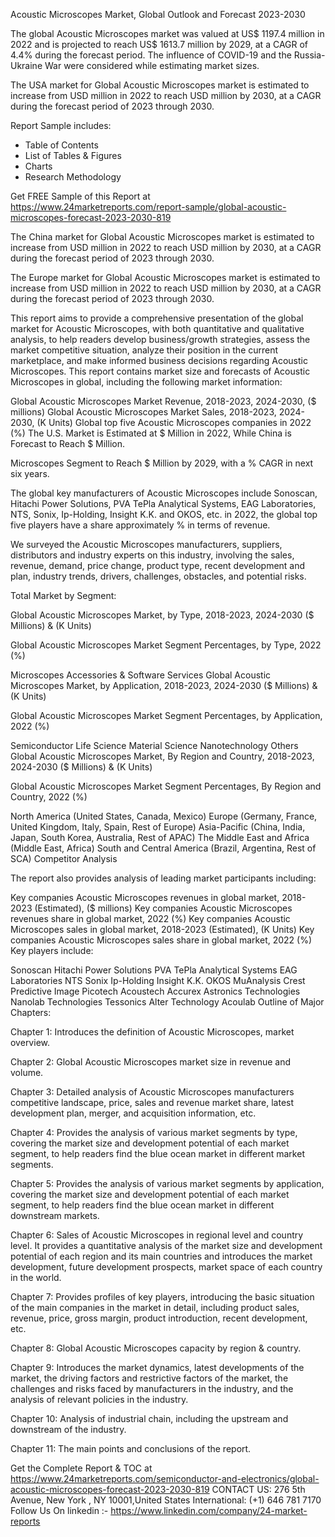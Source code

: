 Acoustic Microscopes Market, Global Outlook and Forecast 2023-2030

The global Acoustic Microscopes market was valued at US$ 1197.4 million in 2022 and is projected to reach US$ 1613.7 million by 2029, at a CAGR of 4.4% during the forecast period. The influence of COVID-19 and the Russia-Ukraine War were considered while estimating market sizes.

The USA market for Global Acoustic Microscopes market is estimated to increase from USD million in 2022 to reach USD million by 2030, at a CAGR during the forecast period of 2023 through 2030.

Report Sample includes:
- Table of Contents
- List of Tables & Figures
- Charts
- Research Methodology

Get FREE Sample of this Report at https://www.24marketreports.com/report-sample/global-acoustic-microscopes-forecast-2023-2030-819

The China market for Global Acoustic Microscopes market is estimated to increase from USD million in 2022 to reach USD million by 2030, at a CAGR during the forecast period of 2023 through 2030.

The Europe market for Global Acoustic Microscopes market is estimated to increase from USD million in 2022 to reach USD million by 2030, at a CAGR during the forecast period of 2023 through 2030.

This report aims to provide a comprehensive presentation of the global market for Acoustic Microscopes, with both quantitative and qualitative analysis, to help readers develop business/growth strategies, assess the market competitive situation, analyze their position in the current marketplace, and make informed business decisions regarding Acoustic Microscopes. This report contains market size and forecasts of Acoustic Microscopes in global, including the following market information:

Global Acoustic Microscopes Market Revenue, 2018-2023, 2024-2030, ($ millions)
Global Acoustic Microscopes Market Sales, 2018-2023, 2024-2030, (K Units)
Global top five Acoustic Microscopes companies in 2022 (%)
The U.S. Market is Estimated at $ Million in 2022, While China is Forecast to Reach $ Million.

Microscopes Segment to Reach $ Million by 2029, with a % CAGR in next six years.

The global key manufacturers of Acoustic Microscopes include Sonoscan, Hitachi Power Solutions, PVA TePla Analytical Systems, EAG Laboratories, NTS, Sonix, Ip-Holding, Insight K.K. and OKOS, etc. in 2022, the global top five players have a share approximately % in terms of revenue.

We surveyed the Acoustic Microscopes manufacturers, suppliers, distributors and industry experts on this industry, involving the sales, revenue, demand, price change, product type, recent development and plan, industry trends, drivers, challenges, obstacles, and potential risks.

Total Market by Segment:

Global Acoustic Microscopes Market, by Type, 2018-2023, 2024-2030 ($ Millions) & (K Units)

Global Acoustic Microscopes Market Segment Percentages, by Type, 2022 (%)

Microscopes
Accessories & Software
Services
Global Acoustic Microscopes Market, by Application, 2018-2023, 2024-2030 ($ Millions) & (K Units)

Global Acoustic Microscopes Market Segment Percentages, by Application, 2022 (%)

Semiconductor
Life Science
Material Science
Nanotechnology
Others
Global Acoustic Microscopes Market, By Region and Country, 2018-2023, 2024-2030 ($ Millions) & (K Units)

Global Acoustic Microscopes Market Segment Percentages, By Region and Country, 2022 (%)

North America (United States, Canada, Mexico)
Europe (Germany, France, United Kingdom, Italy, Spain, Rest of Europe)
Asia-Pacific (China, India, Japan, South Korea, Australia, Rest of APAC)
The Middle East and Africa (Middle East, Africa)
South and Central America (Brazil, Argentina, Rest of SCA)
Competitor Analysis

The report also provides analysis of leading market participants including:

Key companies Acoustic Microscopes revenues in global market, 2018-2023 (Estimated), ($ millions)
Key companies Acoustic Microscopes revenues share in global market, 2022 (%)
Key companies Acoustic Microscopes sales in global market, 2018-2023 (Estimated), (K Units)
Key companies Acoustic Microscopes sales share in global market, 2022 (%)
Key players include:

Sonoscan
Hitachi Power Solutions
PVA TePla Analytical Systems
EAG Laboratories
NTS
Sonix
Ip-Holding
Insight K.K.
OKOS
MuAnalysis
Crest
Predictive Image
Picotech
Acoustech
Accurex
Astronics Technologies
Nanolab Technologies
Tessonics
Alter Technology
Acoulab
Outline of Major Chapters:

Chapter 1: Introduces the definition of Acoustic Microscopes, market overview.

Chapter 2: Global Acoustic Microscopes market size in revenue and volume.

Chapter 3: Detailed analysis of Acoustic Microscopes manufacturers competitive landscape, price, sales and revenue market share, latest development plan, merger, and acquisition information, etc.

Chapter 4: Provides the analysis of various market segments by type, covering the market size and development potential of each market segment, to help readers find the blue ocean market in different market segments.

Chapter 5: Provides the analysis of various market segments by application, covering the market size and development potential of each market segment, to help readers find the blue ocean market in different downstream markets.

Chapter 6: Sales of Acoustic Microscopes in regional level and country level. It provides a quantitative analysis of the market size and development potential of each region and its main countries and introduces the market development, future development prospects, market space of each country in the world.

Chapter 7: Provides profiles of key players, introducing the basic situation of the main companies in the market in detail, including product sales, revenue, price, gross margin, product introduction, recent development, etc.

Chapter 8: Global Acoustic Microscopes capacity by region & country.

Chapter 9: Introduces the market dynamics, latest developments of the market, the driving factors and restrictive factors of the market, the challenges and risks faced by manufacturers in the industry, and the analysis of relevant policies in the industry.

Chapter 10: Analysis of industrial chain, including the upstream and downstream of the industry.

Chapter 11: The main points and conclusions of the report.

Get the Complete Report & TOC at https://www.24marketreports.com/semiconductor-and-electronics/global-acoustic-microscopes-forecast-2023-2030-819
CONTACT US:
276 5th Avenue, New York , NY 10001,United States
International: (+1) 646 781 7170
Follow Us On linkedin :- https://www.linkedin.com/company/24-market-reports

